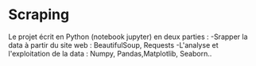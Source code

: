 # Scraping
Le projet écrit en Python (notebook jupyter) en deux parties :
-Srapper la data à partir du site web : BeautifulSoup, Requests
-L'analyse et l'exploitation de la data : Numpy, Pandas,Matplotlib, Seaborn..
